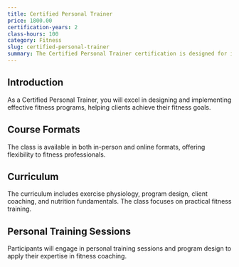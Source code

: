 ```yaml
---
title: Certified Personal Trainer
price: 1800.00
certification-years: 2
class-hours: 100
category: Fitness
slug: certified-personal-trainer
summary: The Certified Personal Trainer certification is designed for individuals pursuing a career in fitness and personal training roles. This comprehensive class covers exercise physiology, program design, and client coaching. It equips candidates with the skills needed to design and implement effective fitness programs.
---
```


## Introduction

As a Certified Personal Trainer, you will excel in designing and implementing effective fitness programs, helping clients achieve their fitness goals.

## Course Formats

The class is available in both in-person and online formats, offering flexibility to fitness professionals.

## Curriculum

The curriculum includes exercise physiology, program design, client coaching, and nutrition fundamentals. The class focuses on practical fitness training.

## Personal Training Sessions

Participants will engage in personal training sessions and program design to apply their expertise in fitness coaching.

